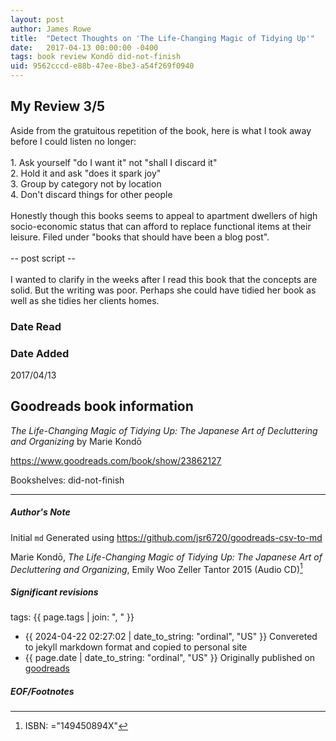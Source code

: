 ```yaml
---
layout: post
author: James Rowe
title:  "Detect Thoughts on 'The Life-Changing Magic of Tidying Up'"
date:   2017-04-13 00:00:00 -0400
tags: book review Kondō did-not-finish
uid: 9562cccd-e88b-47ee-8be3-a54f269f0940
---
```


<!-- highly dependent on how you personally use jekyll templates, and how you want this to show up -->
<!-- escape any jekyll keys with double brackets -->

## My Review 3/5

Aside from the gratuitous repetition of the book, here is what I took away before I could listen no longer:<br/><br/>1. Ask yourself "do I want it" not "shall I discard it"<br/>2. Hold it and ask "does it spark joy"<br/>3. Group by category not by location<br/>4. Don't discard things for other people<br/><br/>Honestly though this books seems to appeal to apartment dwellers of high socio-economic status that can afford to replace functional items at their leisure. Filed under "books that should have been a blog post".<br/><br/>-- post script --<br/><br/>I wanted to clarify in the weeks after I read this book that the concepts are solid. But the writing was poor. Perhaps she could have tidied her book as well as she tidies her clients homes.

### Date Read


### Date Added
2017/04/13

## Goodreads book information

*The Life-Changing Magic of Tidying Up: The Japanese Art of Decluttering and Organizing* by Marie Kondō

https://www.goodreads.com/book/show/23862127

Bookshelves: did-not-finish

---

##### Author's Note

Initial `md` Generated using https://github.com/jsr6720/goodreads-csv-to-md

Marie Kondō, *The Life-Changing Magic of Tidying Up: The Japanese Art of Decluttering and Organizing*, Emily Woo Zeller Tantor 2015 (Audio CD)[^1]

##### Significant revisions

tags: {{ page.tags | join: ", " }} <!-- todo move this somewhere -->

- {{ 2024-04-22 02:27:02 | date_to_string: "ordinal", "US" }} Convereted to jekyll markdown format and copied to personal site
- {{ page.date | date_to_string: "ordinal", "US" }} Originally published on [goodreads](https://www.goodreads.com)

##### EOF/Footnotes

[^1]: ISBN: ="149450894X"